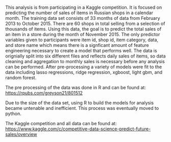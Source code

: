 This analysis is from participating in a Kaggle competition.  It is focused on predicting the number of sales of items in Russian shops in a calendar month.  The training data set consists of 33 months of data from February 2013 to October 2015.  There are 60 shops in total selling from a selection of thousands of items.  Using this data, the goal is to predict the total sales of an item in a store during the month of November 2015.  The only predictor variables given to participants were item id, shop id, item category, data, and store name which means there is a signficant amount of feature engineering necessary to create a model that performs well.  The data is orignially split into six different files and reflects daily sales of items, so data cleaning and aggregation to monthly sales is necessary before any analysis can be performed.  After pre-processing a variety of models were fit to the data including lasso regressions, ridge regression, xgboost, light gbm, and random forest.

The pre processing of the data was done in R and can be found at:  https://rpubs.com/greyson21/801512

Due to the size of the data set, using R to build the models for analysis became untenable and inefficient.  This process was eventually moved to python.

The Kaggle competition and all data can be found at: https://www.kaggle.com/c/competitive-data-science-predict-future-sales/overview
